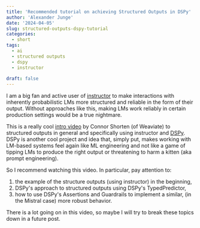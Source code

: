 ```yaml
---
title: 'Recommended tutorial on achieving Structured Outputs in DSPy'
author: 'Alexander Junge'
date: '2024-04-05'
slug: structured-outputs-dspy-tutorial
categories:
  - short
tags:
  - ai
  - structured outputs
  - dspy
  - instructor
  
draft: false
---
```


I am a big fan and active user of [instructor](https://jxnl.github.io/instructor/) to make interactions
with inherently probabilistic LMs more structured and reliable in the form of their output.
Without approaches like this, making LMs work reliably in certain production settings would be a true nightmare.

This is a really cool [intro video](https://www.youtube.com/watch?v=tVw3CwrN5-8) by Connor Shorten (of Weaviate)
to structured outputs in general and specifically using instructor and [DSPy](https://dspy-docs.vercel.app). 
DSPy is another cool project and idea that, simply put, makes working with LM-based systems feel again like
ML engineering and not like a game of tipping LMs to produce the right output or threatening to
harm a kitten (aka prompt engineering).

So I recommend watching this video. In particular, pay attention to:

1. the example of the structure outputs (using instructor) in the beginning,
2. DSPy's approach to structured outputs using DSPy's TypedPredictor,
3. how to use DSPy's Assertions and Guardrails to implement a similar, (in the Mistral case) more robust behavior.

There is a lot going on in this video, so maybe I will try to break these topics down in a future post.